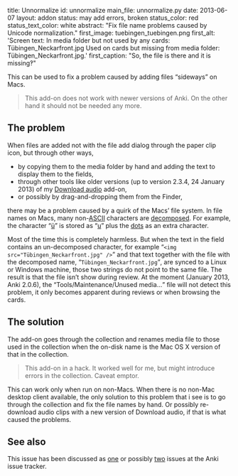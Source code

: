 title: Unnormalize
id: unnormalize
main_file: unnormalize.py
date: 2013-06-07
layout: addon
status: may add errors, broken
status_color: red
status_text_color: white
abstract: "Fix file name problems caused by Unicode normalization."
first_image: tuebingen_tuebingen.png
first_alt: 'Screen text: In media folder but not used by any cards:
Tübingen_Neckarfront.jpg Used on cards but missing from media folder:
Tübingen_Neckarfront.jpg.'
first_caption: "So, the file is there and it is missing‽"

This can be used to fix a problem caused by adding files <q>sideways</q> on
Macs.

<blockquote class="nb">
This add-on does not work with newer versions of Anki. On the other
hand it should not be needed any more.
</blockquote>

## The problem

When files are added not with the file add dialog through the paper
clip icon, but through other ways,

* by copying them to the media folder by hand and adding the text to
  display them to the fields,
* through other tools like older versions (up to version 2.3.4, 24
  January 2013) of my [Download audio](Download%20audio.html) add-on,
* or possibly by drag-and-dropping them from the Finder,

there may be a problem caused by a quirk of the Macs’ file system. In
file names on Macs, many
non-[ASCII](http://en.wikipedia.org/wiki/ASCII) characters are
[decomposed](http://en.wikipedia.org/wiki/Precomposed_character#Comparing_precomposed_and_decomposed_characters).
For example, the character
<q>[ü](http://www.fileformat.info/info/unicode/char/00fc/index.htm)</q> is
stored as
<q>[u](http://www.fileformat.info/info/unicode/char/0075/index.htm)</q>
plus the
[dots](http://www.fileformat.info/info/unicode/char/0308/index.htm) as
an extra character.

Most of the time this is completely harmless. But when the text in the
field contains an un-decomposed character, for example <q
lang="de">`<img src="Tübingen_Neckarfront.jpg" />`</q> and that text
together with the file with the decomposed name, <q
lang="de">`Tübingen_Neckarfront.jpg`</q>, are synced to a Linux or
Windows machine, those two strings do not point to the same file. The
result is that the file isn’t show during review. At the moment
(January 2013, Anki 2.0.6), the <q>Tools/Maintenance/Unused
media...</q> file will not detect this problem, it only becomes
apparent during reviews or when browsing the cards.


## The solution

The add-on goes through the collection and renames media file to those
used in the collection when the on-disk name is the Mac OS X version
of that in the collection.

<blockquote class="nb">This add-on in a hack. It worked well for me,
but might introduce errors in the collection. Caveat
emptor.</blockquote>

This can work only when run on non-Macs. When there is no non-Mac
desktop client available, the only solution to this problem that i see
is to go through the collection and fix the file names by hand. Or
possibly re-download audio clips with a new version of Download audio,
if that is what caused the problems.

## See also

This issue has been discussed as
[one](https://anki.lighthouseapp.com/projects/100923/tickets/500-anki-confused-about-some-file-names#ticket-500)
or possibly
[two](https://anki.lighthouseapp.com/projects/100923/tickets/559-problems-with-files-containing-umlauts-related-to-500)
issues at the Anki issue tracker.
